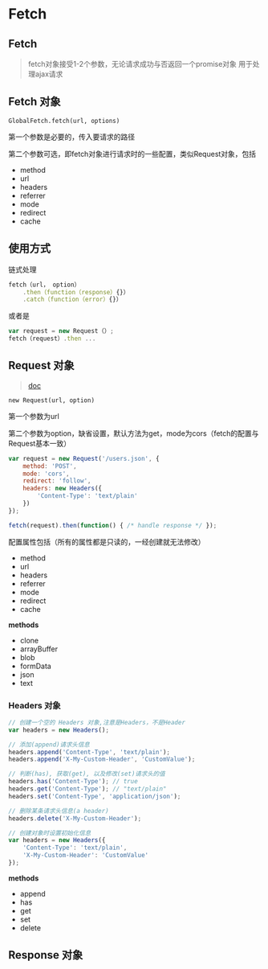 # Fetch

## Fetch

> fetch对象接受1-2个参数，无论请求成功与否返回一个promise对象 用于处理ajax请求

## Fetch 对象

`GlobalFetch.fetch(url, options)`

第一个参数是必要的，传入要请求的路径

第二个参数可选，即fetch对象进行请求时的一些配置，类似Request对象，包括

* method
* url
* headers
* referrer
* mode
* redirect
* cache

## 使用方式

链式处理

```javascript
fetch（url， option）
    .then（function（response）{}）
    .catch（function（error）{}）
```

或者是

```javascript
var request = new Request（）;
fetch（request）.then ...
```

## Request 对象

> [doc](https://developer.mozilla.org/zh-CN/docs/Web/API/Request)

`new Request(url, option)`

第一个参数为url

第二个参数为option，缺省设置，默认方法为get，mode为cors（fetch的配置与Request基本一致）

```javascript
var request = new Request('/users.json', {
    method: 'POST', 
    mode: 'cors', 
    redirect: 'follow',
    headers: new Headers({
        'Content-Type': 'text/plain'
    })
});

fetch(request).then(function() { /* handle response */ });
```

配置属性包括（所有的属性都是只读的，一经创建就无法修改）

* method
* url
* headers
* referrer
* mode
* redirect
* cache

**methods**

* clone
* arrayBuffer
* blob
* formData
* json
* text

### Headers 对象

```javascript
// 创建一个空的 Headers 对象,注意是Headers，不是Header
var headers = new Headers();

// 添加(append)请求头信息
headers.append('Content-Type', 'text/plain');
headers.append('X-My-Custom-Header', 'CustomValue');

// 判断(has), 获取(get), 以及修改(set)请求头的值
headers.has('Content-Type'); // true
headers.get('Content-Type'); // "text/plain"
headers.set('Content-Type', 'application/json');

// 删除某条请求头信息(a header)
headers.delete('X-My-Custom-Header');

// 创建对象时设置初始化信息
var headers = new Headers({
    'Content-Type': 'text/plain',
    'X-My-Custom-Header': 'CustomValue'
});
```

**methods**

* append
* has
* get
* set
* delete

## Response 对象

